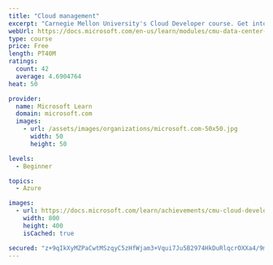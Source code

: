 ```yaml
---
title: "Cloud management"
excerpt: "Carnegie Mellon University's Cloud Developer course. Get into the nitty-gritty of cloud computing to understand how resources are provisioned, billed, and monitored. Learn about how to orchestrate cloud infrastructure with examples."
webUrl: https://docs.microsoft.com/en-us/learn/modules/cmu-data-center-cloud-service/
type: course
price: Free
length: PT40M
ratings:
  count: 42
  average: 4.6904764
heat: 50

provider:
  name: Microsoft Learn
  domain: microsoft.com
  images:
    - url: /assets/images/organizations/microsoft.com-50x50.jpg
      width: 50
      height: 50

levels:
  - Beginner

topics:
  - Azure

images:
  - url: https://docs.microsoft.com/learn/achievements/cmu-cloud-developer/data-center-to-cloud-service-social.png
    width: 800
    height: 400
    isCached: true

secured: "z+9qIkXyMZPaCwtMSzqyC5zHfWjam3+Vqui7Ju5B2974HkDuRlqcrOXXa4/9mHvBBqoNMxjsFEIOfzauPPlVsvWJC5FH7EdjQDN7hfL3fIAN7I7ykMjFluRhPQbQeXFzoy8tv65s6LIT0d6kQvRB+SgQNUKnsTY4PDC+GH0lMX8049IZyfZwOAK2IMndQ7A1n9SHpLD5yrP6IFeyVDUj/WCUOf/KZcCjULYys5e57eIjR3mdUg2Gc4rPWSkAfSbDkay7ABeWIZGlQok4BlcVTfNm4f7pxPbxW0tk9xPcIr6ddSiTVWwYY0/U69tW6B6gxRa5QF1ic9pK1vFGglCtE4lvgBt+Re6jV8vNmdUJJnzY3FFpxd4wIkynRwCcNmd6evp+P+ENO2Avu/p1Ino6gA==;NvfdM/TI+lSUKgdP7O+y6w=="
---
```


